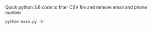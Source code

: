 Quick python 3.6 code to filter CSV file and remove email and phone number

```
python main.py -h
```